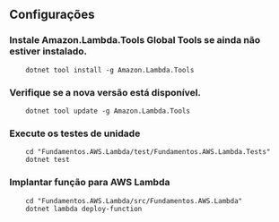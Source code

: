 
## Configurações
### Instale Amazon.Lambda.Tools Global Tools se ainda não estiver instalado.
```
    dotnet tool install -g Amazon.Lambda.Tools
```

### Verifique se a nova versão está disponível.
```
    dotnet tool update -g Amazon.Lambda.Tools
```

### Execute os testes de unidade
```
    cd "Fundamentos.AWS.Lambda/test/Fundamentos.AWS.Lambda.Tests"
    dotnet test
```

### Implantar função para AWS Lambda
```
    cd "Fundamentos.AWS.Lambda/src/Fundamentos.AWS.Lambda"
    dotnet lambda deploy-function
```
